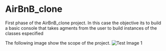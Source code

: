 # AirBnB_clone

First phase of the AirBnB_clone project. In this case the objective its to build a basic console 
that takes agments from the user to build instances of the classes especified

The following image show the scope of the project.
![Test Image 1](https://holbertonintranet.s3.amazonaws.com/uploads/medias/2018/6/815046647d23428a14ca.png?X-Amz-Algorithm=AWS4-HMAC-SHA256&X-Amz-Credential=AKIARDDGGGOUWMNL5ANN%2F20210216%2Fus-east-1%2Fs3%2Faws4_request&X-Amz-Date=20210216T150208Z&X-Amz-Expires=86400&X-Amz-SignedHeaders=host&X-Amz-Signature=ab3730dcb39ec22c6299beda32302a590a00d8f92bbdeb8ebf83a38704bba6a5)
